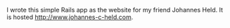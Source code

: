 I wrote this simple Rails app as the website for my friend Johannes Held. 
It is hosted http://www.johannes-c-held.com.
